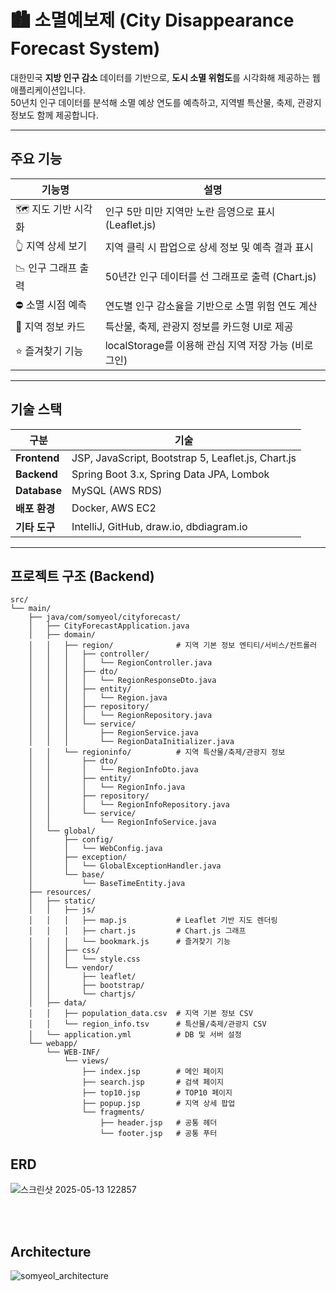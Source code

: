 # 🏙️ 소멸예보제 (City Disappearance Forecast System)

대한민국 **지방 인구 감소** 데이터를 기반으로, **도시 소멸 위험도**를 시각화해 제공하는 웹 애플리케이션입니다.  
50년치 인구 데이터를 분석해 소멸 예상 연도를 예측하고, 지역별 특산물, 축제, 관광지 정보도 함께 제공합니다.

---

## 주요 기능

| 기능명             | 설명                                   |
|------------------|--------------------------------------|
| 🗺 지도 기반 시각화     | 인구 5만 미만 지역만 노란 음영으로 표시 (Leaflet.js) |
| 👆 지역 상세 보기      | 지역 클릭 시 팝업으로 상세 정보 및 예측 결과 표시        |
| 📉 인구 그래프 출력    | 50년간 인구 데이터를 선 그래프로 출력 (Chart.js)    |
| ⛔ 소멸 시점 예측      | 연도별 인구 감소율을 기반으로 소멸 위험 연도 계산         |
| 🧳 지역 정보 카드     | 특산물, 축제, 관광지 정보를 카드형 UI로 제공          |
| ⭐ 즐겨찾기 기능       | localStorage를 이용해 관심 지역 저장 가능 (비로그인) |

---

## 기술 스택

| 구분 | 기술 |
|------|------|
| **Frontend** | JSP, JavaScript, Bootstrap 5, Leaflet.js, Chart.js |
| **Backend** | Spring Boot 3.x, Spring Data JPA, Lombok |
| **Database** | MySQL (AWS RDS) |
| **배포 환경** | Docker, AWS EC2 |
| **기타 도구** | IntelliJ, GitHub, draw.io, dbdiagram.io |

---

## 프로젝트 구조 (Backend)

````
src/
└── main/
    ├── java/com/somyeol/cityforecast/
    │   ├── CityForecastApplication.java
    │   ├── domain/
    │   │   ├── region/              # 지역 기본 정보 엔티티/서비스/컨트롤러
    │   │   │   ├── controller/
    │   │   │   │   └── RegionController.java
    │   │   │   ├── dto/
    │   │   │   │   └── RegionResponseDto.java
    │   │   │   ├── entity/
    │   │   │   │   └── Region.java
    │   │   │   ├── repository/
    │   │   │   │   └── RegionRepository.java
    │   │   │   └── service/
    │   │   │       ├── RegionService.java
    │   │   │       └── RegionDataInitializer.java
    │   │   └── regioninfo/          # 지역 특산물/축제/관광지 정보
    │   │       ├── dto/
    │   │       │   └── RegionInfoDto.java
    │   │       ├── entity/
    │   │       │   └── RegionInfo.java
    │   │       ├── repository/
    │   │       │   └── RegionInfoRepository.java
    │   │       └── service/
    │   │           └── RegionInfoService.java
    │   └── global/
    │       ├── config/
    │       │   └── WebConfig.java
    │       ├── exception/
    │       │   └── GlobalExceptionHandler.java
    │       └── base/
    │           └── BaseTimeEntity.java
    ├── resources/
    │   ├── static/
    │   │   ├── js/
    │   │   │   ├── map.js           # Leaflet 기반 지도 렌더링
    │   │   │   ├── chart.js         # Chart.js 그래프
    │   │   │   └── bookmark.js      # 즐겨찾기 기능
    │   │   ├── css/
    │   │   │   └── style.css
    │   │   └── vendor/
    │   │       ├── leaflet/
    │   │       ├── bootstrap/
    │   │       └── chartjs/
    │   ├── data/
    │   │   ├── population_data.csv  # 지역 기본 정보 CSV
    │   │   └── region_info.tsv      # 특산물/축제/관광지 CSV
    │   └── application.yml          # DB 및 서버 설정
    └── webapp/
        └── WEB-INF/
            └── views/
                ├── index.jsp        # 메인 페이지
                ├── search.jsp       # 검색 페이지
                ├── top10.jsp        # TOP10 페이지
                ├── popup.jsp        # 지역 상세 팝업
                └── fragments/
                    ├── header.jsp   # 공통 헤더
                    └── footer.jsp   # 공통 푸터

````

## ERD

![스크린샷 2025-05-13 122857](https://github.com/user-attachments/assets/d54d29ca-37cb-4886-b121-150eea127c84)




<br>
<br>


## Architecture

![somyeol_architecture](https://github.com/user-attachments/assets/277cadd0-0f57-4f7e-a5c5-1b8455f1c705)



